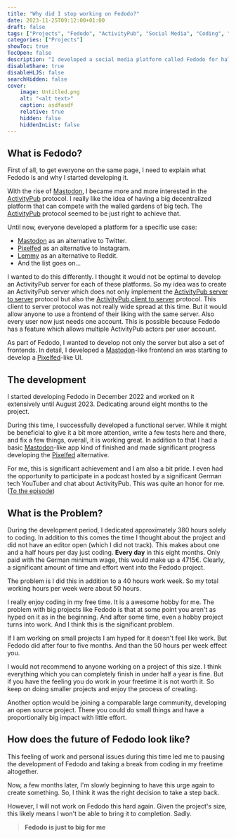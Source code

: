 ```yaml
---
title: "Why did I stop working on Fedodo?"
date: 2023-11-25T09:12:00+01:00
draft: false
tags: ["Projects", "Fedodo", "ActivityPub", "Social Media", "Coding", "Open Source", "Overwork"]
categories: ["Projects"]
showToc: true
TocOpen: false
description: "I developed a social media platform called Fedodo for half a year. But why did I pause / stop the development after this time?"
disableShare: true
disableHLJS: false
searchHidden: false
cover:
    image: Untitled.png
    alt: "<alt text>" 
    caption: asdfasdf
    relative: true
    hidden: false 
    hiddenInList: false
---
```


## What is Fedodo?

First of all, to get everyone on the same page, I need to explain what Fedodo is and why I started developing it.  
  
With the rise of [Mastodon](https://joinmastodon.org/), I became more and more interested in the [ActivityPub](https://www.w3.org/TR/activitypub/) protocol. I really like the idea of having a big decentralized platform that can compete with the walled gardens of big tech. The [ActivityPub](https://www.w3.org/TR/activitypub/) protocol seemed to be just right to achieve that.  
  
Until now, everyone developed a platform for a specific use case:  
  
- [Mastodon](https://joinmastodon.org/) as an alternative to Twitter.
- [Pixelfed](https://pixelfed.org/) as an alternative to Instagram.
- [Lemmy](https://join-lemmy.org/) as an alternative to Reddit.
- And the list goes on...
  
I wanted to do this differently. I thought it would not be optimal to develop an ActivityPub server for each of these platforms. So my idea was to create an ActivityPub server which does not only implement the [ActivityPub server to server](https://www.w3.org/TR/activitypub/#server-to-server-interactions) protocol but also the [ActivityPub client to server](https://www.w3.org/TR/activitypub/#client-to-server-interactions) protocol. This client to server protocol was not really wide spread at this time. But it would allow anyone to use a frontend of their liking with the same server. Also every user now just needs one account. This is possible because Fedodo has a feature which allows multiple ActivityPub actors per user account.  
  
As part of Fedodo, I wanted to develop not only the server but also a set of frontends. In detail, I developed a [Mastodon](https://joinmastodon.org/)-like frontend an was starting to develop a [Pixelfed](https://pixelfed.org/)-like UI.

## The development

I started developing Fedodo in December 2022 and worked on it extensively until August 2023. Dedicating around eight months to the project.  
  
During this time, I successfully developed a functional server. While it might be beneficial to give it a bit more attention, write a few tests here and there, and fix a few things, overall, it is working great. In addition to that I had a basic [Mastodon](https://joinmastodon.org/)-like app kind of finished and made significant progress developing the [Pixelfed](https://pixelfed.org/) alternative.  
  
For me, this is significant achievement and I am also a bit pride. I even had the opportunity to participate in a podcast hosted by a significant German tech YouTuber and chat about ActivityPub. This was quite an honor for me. ([To the episode](https://www.youtube.com/watch?v=yP4yN1vyn5s))

## What is the Problem?

During the development period, I dedicated approximately 380 hours solely to coding. In addition to this comes the time I thought about the project and did not have an editor open (which I did not track). This makes about one and a half hours per day just coding. **Every day** in this eight months. Only paid with the German minimum wage, this would make up a 4715€. Clearly, a significant amount of time and effort went into the Fedodo project.  
  
The problem is I did this in addition to a 40 hours work week. So my total working hours per week were about 50 hours.  
  
I really enjoy coding in my free time. It is a awesome hobby for me. The problem with big projects like Fedodo is that at some point you aren't as hyped on it as in the beginning. And after some time, even a hobby project turns into work. And I think this is the significant problem.  
  
If I am working on small projects I am hyped for it doesn't feel like work. But Fedodo did after four to five months. And than the 50 hours per week effect you.  
  
I would not recommend to anyone working on a project of this size. I think everything which you can completely finish in under half a year is fine. But if you have the feeling you do work in your freetime it is not worth it. So keep on doing smaller projects and enjoy the process of creating.  

Another option would be joining a comparable large community, developing an open source project. There you could do small things and have a proportionally big impact with little effort.

## How does the future of Fedodo look like?

This feeling of work and personal issues during this time led me to pausing the development of Fedodo and taking a break from coding in my freetime altogether.  
  
Now, a few months later, I'm slowly beginning to have this urge again to create something. So, I think it was the right decision to take a step back.  
  
However, I will not work on Fedodo this hard again. Given the project's size, this likely means I won't be able to bring it to completion. Sadly.  

> **Fedodo is just to big for me**
